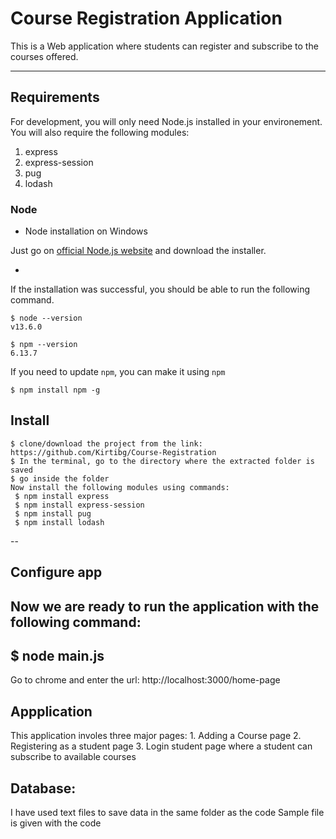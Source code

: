 # Course Registration Application

This is a Web application where students can register and subscribe to the courses offered. 

---
## Requirements

For development, you will only need Node.js installed in your environement. You will also require the following modules:
1. express
2. express-session
3. pug
4. lodash 

### Node
-  Node installation on Windows

  Just go on [official Node.js website](https://nodejs.org/) and download the installer.

-
If the installation was successful, you should be able to run the following command.

    $ node --version
    v13.6.0

    $ npm --version
    6.13.7

If you need to update `npm`, you can make it using `npm`

    $ npm install npm -g


## Install

    $ clone/download the project from the link: https://github.com/Kirtibg/Course-Registration
    $ In the terminal, go to the directory where the extracted folder is saved
    $ go inside the folder
    Now install the following modules using commands:
     $ npm install express
     $ npm install express-session
     $ npm install pug
     $ npm install lodash 


--


## Configure app

Now we are ready to run the application with the following command:
-
  $ node main.js
 -
Go to chrome and enter the url: http://localhost:3000/home-page



## Appplication
This application involes three major pages:
    1. Adding a Course page
    2. Registering as a student page
    3. Login student page where a student can subscribe to available courses
    
## Database:
   I have used text files to save data in the same folder as the code
   Sample file is given with the code

